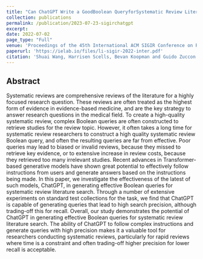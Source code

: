 ```yaml
---
title: "Can ChatGPT Write a GoodBoolean QueryforSystematic Review Literature Search?"
collection: publications
permalink: /publication/2023-07-23-sigirchatgpt
excerpt: 
date: 2022-07-02
page_type: "Full"
venue: 'Proceedings of the 45th International ACM SIGIR Conference on Research and Development in Information Retrieval (SIGIR 2022)'
paperurl: 'https://ielab.io/files/li-sigir-2022-inter.pdf'
citation: 'Shuai Wang, Harrisen Scells, Bevan Koopman and Guido Zuccon. 2023. Can ChatGPT Write a GoodBoolean QueryforSystematic Review Literature Search? In Proceedings of the 46th International ACM SIGIR Conference on Research and Development in Information Retrieval (SIGIR 2023).'
---
```

## Abstract
Systematic reviews are comprehensive reviews of the literature for a highly focused research question. These reviews are often treated as the highest form of evidence in evidence-based medicine, and are the key strategy to answer research questions in the medical field. To create a high-quality systematic review, complex Boolean queries are often constructed to retrieve studies for the review topic. However, it often takes a long time for systematic review researchers to construct a high quality systematic review Boolean query, and often the resulting queries are far from effective. Poor queries may lead to biased or invalid reviews, because they missed to retrieve key evidence, or to extensive increase in review costs, because they retrieved too many irrelevant studies. Recent advances in Transformer-based generative models have shown great potential to effectively follow instructions from users and generate answers based on the instructions being made. In this paper, we investigate the effectiveness of the latest of such models, ChatGPT, in generating effective Boolean queries for systematic review literature search. Through a number of extensive experiments on standard test collections for the task, we find that ChatGPT is capable of generating queries that lead to high search precision, although trading-off this for recall. Overall, our study demonstrates the potential of ChatGPT in generating effective Boolean queries for systematic review literature search. The ability of ChatGPT to follow complex instructions and generate queries with high precision makes it a valuable tool for researchers conducting systematic reviews, particularly for rapid reviews where time is a constraint and often trading-off higher precision for lower recall is acceptable.